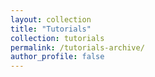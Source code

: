 ```yaml
---
layout: collection
title: "Tutorials"
collection: tutorials
permalink: /tutorials-archive/
author_profile: false
---
```


[//]: # (Sample document listing for the collection `_tutorials`.)